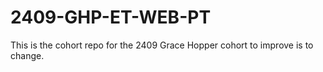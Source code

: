 # 2409-GHP-ET-WEB-PT
This is the cohort repo for the 2409 Grace Hopper cohort to improve is to change.
